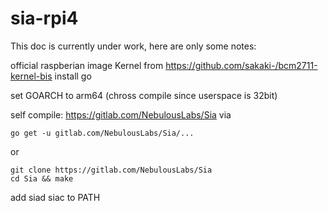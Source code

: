 # sia-rpi4

This doc is currently under work, here are only some notes:

official raspberian image
Kernel from https://github.com/sakaki-/bcm2711-kernel-bis
install go

set GOARCH to arm64 (chross compile since userspace is 32bit)

self compile: https://gitlab.com/NebulousLabs/Sia 
via
```
go get -u gitlab.com/NebulousLabs/Sia/...
```
or
```
git clone https://gitlab.com/NebulousLabs/Sia
cd Sia && make
```

add siad siac to PATH
